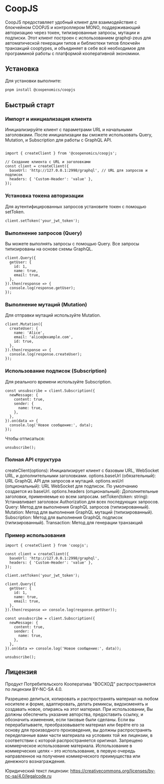 # CoopJS
CoopJS предоставляет удобный клиент для взаимодействия с блокчейном COOPJS и контроллером MONO, поддерживающий авторизацию через токен, типизированные запросы, мутации и подписки. Этот клиент построен с использованием graphql-zeus для автоматической генерации типов и библиотеки типов блокчейн транзакций cooptypes, и объединяет в себе всё необходимое для программной работы с платформой кооперативной экономики.

## Установка
Для установки выполните:

``` bash
pnpm install @coopenomics/coopjs
```

## Быстрый старт

### Импорт и инициализация клиента
Инициализируйте клиент с параметрами URL и начальными заголовками. После инициализации вы сможете использовать Query, Mutation, и Subscription для работы с GraphQL API.

```

import { createClient } from '@coopenomics/coopjs';

// Создание клиента с URL и заголовками
const client = createClient({
  baseUrl: 'http://127.0.0.1:2998/graphql', // URL для запросов и подписок
  headers: { 'Custom-Header': 'value' },
});
```

### Установка токена авторизации
Для аутентифицированных запросов установите токен с помощью setToken.

```
client.setToken('your_jwt_token');
```

### Выполнение запросов (Query)
Вы можете выполнять запросы с помощью Query. Все запросы типизированы на основе схемы GraphQL.

```
client.Query({
  getUser: {
    id: 1,
    name: true,
    email: true,
  },
}).then(response => {
  console.log(response.getUser);
});
```

### Выполнение мутаций (Mutation)
Для отправки мутаций используйте Mutation.

```
client.Mutation({
  createUser: {
    name: 'Alice',
    email: 'alice@example.com',
    id: true,
  },
}).then(response => {
  console.log(response.createUser);
});
```

### Использование подписок (Subscription)
Для реального времени используйте Subscription.

```
const unsubscribe = client.Subscription({
  newMessage: {
    content: true,
    sender: {
      name: true,
    },
  },
}).on(data => {
  console.log('Новое сообщение:', data);
});
```

Чтобы отписаться:
```
unsubscribe();
```

### Полная API структура
createClient(options): Инициализирует клиент с базовым URL, WebSocket URL, и дополнительными заголовками.
options.baseUrl (обязательный): URL GraphQL API для запросов и мутаций.
options.wsUrl (опциональный): URL WebSocket для подписок. По умолчанию создается из baseUrl.
options.headers (опциональный): Дополнительные заголовки, применяемые ко всем запросам.
setToken(token: string): Устанавливает заголовок Authorization для всех последующих запросов.
Query: Метод для выполнения GraphQL запросов (типизированный).
Mutation: Метод для выполнения GraphQL мутаций (типизированный).
Subscription: Метод для выполнения GraphQL подписок (типизированный).
Transaction: Метод для генерации транзакций

### Пример использования
```
import { createClient } from 'coopjs';

const client = createClient({
  baseUrl: 'http://127.0.0.1:2998/graphql',
  headers: { 'Custom-Header': 'value' },
});

client.setToken('your_jwt_token');

client.Query({
  getUser: {
    id: 1,
    name: true,
    email: true,
  },
}).then(response => console.log(response.getUser));

const unsubscribe = client.Subscription({
  newMessage: {
    content: true,
    sender: {
      name: true,
    },
  },
}).on(data => console.log('Новое сообщение:', data));

unsubscribe();
```

## Лицензия
Продукт Потребительского Кооператива "ВОСХОД" распространяется по лицензии BY-NC-SA 4.0.

Разрешено делиться, копировать и распространять материал на любом носителе и форме, адаптировать, делать ремиксы, видоизменять и создавать новое, опираясь на этот материал. При использовании, Вы должны обеспечить указание авторства, предоставить ссылку, и обозначить изменения, если таковые были сделаны. Если вы перерабатываете, преобразовываете материал или берёте его за основу для производного произведения, вы должны распространять переделанные вами части материала на условиях той же лицензии, в соответствии с которой распространяется оригинал. Запрещено коммерческое использование материала. Использование в коммерческих целях – это использование, в первую очередь направленное на получение коммерческого преимущества или денежного вознаграждения.

Юридический текст лицензии: https://creativecommons.org/licenses/by-nc-sa/4.0/legalcode.ru
